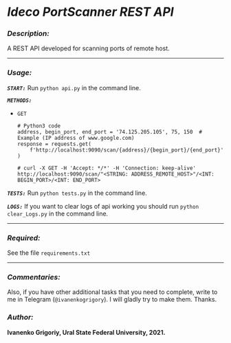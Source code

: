 # _Ideco PortScanner REST API_

### _Description:_

A REST API developed for scanning ports of remote host.

---

### _Usage:_

_**`START:`**_
Run `python api.py` in the command line.

_**`METHODS:`**_

* `GET`
      
      # Python3 code
      address, begin_port, end_port = '74.125.205.105', 75, 150  # Example (IP address of www.google.com)
      response = requests.get(
          f'http://localhost:9090/scan/{address}/{begin_port}/{end_port}'
      )
          
      # curl -X GET -H 'Accept: */*' -H 'Connection: keep-alive' http://localhost:9090/scan/"<STRING: ADDRESS_REMOTE_HOST>"/<INT: BEGIN_PORT>/<INT: END_PORT>

_**`TESTS:`**_
Run `python tests.py` in the command line.

_**`LOGS:`**_
If you want to clear logs of api working you should run `python clear_Logs.py` 
in the command line.

---

### _Required:_

See the file `requirements.txt`

---

### _Commentaries:_

Also, if you have other additional tasks that you need to complete, write to 
me in Telegram (`@ivanenkogrigory`). I will gladly try to make them. Thanks.

### _Author:_ 

**Ivanenko Grigoriy, Ural State Federal University, 2021.**

